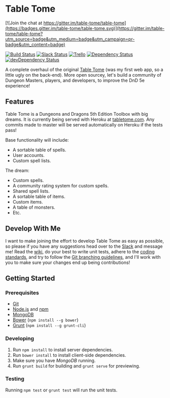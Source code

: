 # Table Tome

[![Join the chat at https://gitter.im/table-tome/table-tome](https://badges.gitter.im/table-tome/table-tome.svg)](https://gitter.im/table-tome/table-tome?utm_source=badge&utm_medium=badge&utm_campaign=pr-badge&utm_content=badge)

[![Build Status](https://travis-ci.org/table-tome/table-tome.svg?branch=master)](https://travis-ci.org/table-tome/table-tome)
[![Slack Status](https://table-tome-slack.herokuapp.com/badge.svg)](https://table-tome-slack.herokuapp.com/)
[![Trello](https://img.shields.io/badge/tasks-on%20trello-blue.svg)](https://trello.com/b/ZOigqCCD)
[![Dependency Status](https://david-dm.org/table-tome/table-tome.svg)](https://david-dm.org/table-tome/table-tome)
[![devDependency Status](https://david-dm.org/table-tome/table-tome/dev-status.svg)](https://david-dm.org/table-tome/table-tome#info=devDependencies)

A complete overhaul of the original [Table Tome](https://github.com/jonwrona/Table-Tome) (was my first web app, so a little ugly on the back-end). More open sourcey, let's build a community of Dungeon Masters, players, and developers, to improve the DnD 5e experience!

## Features

Table Tome is a Dungeons and Dragons 5th Edition Toolbox with big dreams. It is currently being served with Heroku at [tabletome.com](https://tabletome.com/). Any commits made to master will be served automatically on Heroku if the tests pass!

Base functionality will include:
  - A sortable table of spells.
  - User accounts.
  - Custom spell lists.

The dream:
  - Custom spells.
  - A community rating system for custom spells.
  - Shared spell lists.
  - A sortable table of items.
  - Custom items.
  - A table of monsters.
  - Etc.

## Develop With Me

I want to make joining the effort to develop Table Tome as easy as possible, so please if you have any suggestions head over to the [Slack](https://table-tome-slack.herokuapp.com/) and message me! Read the [wiki](https://github.com/table-tome/table-tome/wiki), do your best to write unit tests, adhere to the [coding standards](https://github.com/table-tome/table-tome/wiki/Coding-Standards), and try to follow the [Git branching guidelines](https://github.com/table-tome/table-tome/wiki/Git-Branching-Guidelines), and I'll work with you to make sure your changes end up being contributions!

## Getting Started

### Prerequisites

  - [Git](https://git-scm.com/)
  - [Node.js](https://nodejs.org/en/) and [npm](https://www.npmjs.com/)
  - [MongoDB](https://www.mongodb.org/)
  - [Bower](http://bower.io/) (`npm install --g bower`)
  - [Grunt](http://gruntjs.com/) (`npm install --g grunt-cli`)

### Developing

  1. Run `npm install` to install server dependencies.
  2. Run `bower install` to install client-side dependencies.
  3. Make sure you have *MongoDB* running.
  4. Run `grunt build` for building and `grunt serve` for previewing.

### Testing
  
Running `npm test` or `grunt test` will run the unit tests.
